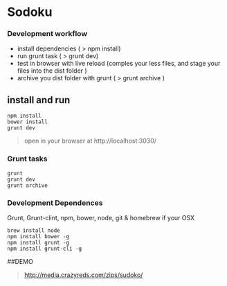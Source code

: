 Sodoku
==================================

### Development workflow

 - install dependencies ( > npm install)
 - run grunt task ( > grunt dev)
 - test in browser with live reload (comples your less files, and stage your files into the dist folder )
 - archive you dist folder with grunt ( > grunt archive )

## install and run

	npm install
	bower install
	grunt dev
>	open in your browser at http://localhost:3030/

### Grunt tasks
	grunt
	grunt dev 
	grunt archive 


### Development Dependences
Grunt, Grunt-clint, npm, bower, node, git & homebrew if your OSX

	brew install node
	npm install bower -g
	npm install grunt -g
	npm install grunt-cli -g


##DEMO 
> http://media.crazyreds.com/zips/sudoko/
